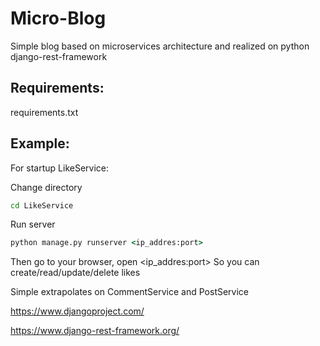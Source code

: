 # Micro-Blog
Simple blog based on microservices architecture and realized on python django-rest-framework

## Requirements:
requirements.txt

## Example:

For startup LikeService:

Change directory
```cmd
cd LikeService
```

Run server
```cmd
python manage.py runserver <ip_addres:port>
```

Then go to your browser, open <ip_addres:port>
So you can create/read/update/delete likes

Simple extrapolates on CommentService and PostService

https://www.djangoproject.com/

https://www.django-rest-framework.org/
